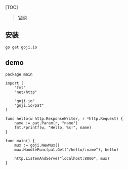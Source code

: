 
[TOC]

> [官网](https://goji.io/)


## 安装
```
go get goji.io
```

## demo
```
package main

import (
	"fmt"
	"net/http"

	"goji.io"
	"goji.io/pat"
)

func hello(w http.ResponseWriter, r *http.Request) {
	name := pat.Param(r, "name")
	fmt.Fprintf(w, "Hello, %s!", name)
}

func main() {
	mux := goji.NewMux()
	mux.HandleFunc(pat.Get("/hello/:name"), hello)

	http.ListenAndServe("localhost:8000", mux)
}
```